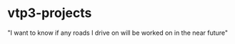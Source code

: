 vtp3-projects
=============

"I want to know if any roads I drive on will be worked on in the near future"

